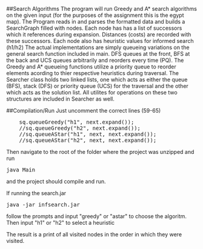 ##Search Algorithms 
The program will run Greedy and A* search algorithms on the given input (for the purposes of the assignment this is the egypt map). The Program reads in and parses the formatted data and builds a SearchGraph filled with nodes. Each node has has a list of successors which it references during expansion. Distances (costs) are recorded with these successors. Each node also has heuristic values for informed search (h1/h2) The actual implementations are simply queueing variations on the general search function included in main. DFS queues at the front, BFS at the back and UCS queues arbitrarily and reorders every time (PQ). The Greedy and A* queueing functions utilize a priority queue to reorder elements acording to thier respective heuristics during traversal. The Searcher class holds two linked lists, one which acts as either the queue (BFS), stack (DFS) or priority queue (UCS) for the traversal and the other which acts as the solution list. All utilites for operations on these two structures are included in Searcher as well. 

##Compilation/Run
Just uncomment the correct lines (59-65)
<pre>
	sq.queueGreedy("h1", next.expand());
	//sq.queueGreedy("h2", next.expand());
	//sq.queueAStar("h1", next, next.expand());
	//sq.queueAStar("h2", next, next.expand());
</pre> 
Then navigate to the root of the folder where the project was unzipped and run 
<pre>java Main</pre>
and the project should compile and run. 

If running the search.jar 
<pre>java -jar infsearch.jar</pre> 
follow the prompts and input "greedy" or "astar" to choose the algoritm. Then input "h1" or "h2" to select a heuristic 

The result is a print of all visited nodes in the order in which they were visited.

